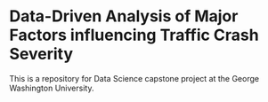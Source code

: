 # Data-Driven Analysis of Major Factors influencing Traffic Crash Severity

This is a repository for Data Science capstone project at the George Washington University.
